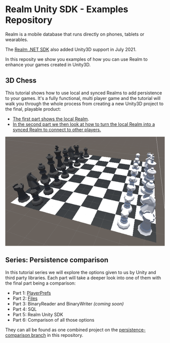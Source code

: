 # Realm Unity SDK - Examples Repository

Realm is a mobile database that runs directly on phones, tablets or wearables.

The [Realm .NET SDK](https://github.com/realm/realm-dotnet/) also added Unity3D support in July 2021.

In this reposity we show you examples of how you can use Realm to enhance your games created in Unity3D.

## 3D Chess

This tutorial shows how to use local and synced Realms to add persistence to your games. It's a fully functional, multi player game and the tutorial will walk you through the whole process from creating a new Unity3D project to the final, playable product:

- [The first part shows the local Realm](https://github.com/realm/unity-examples/blob/3d-chess/local-realm/tutorial/unity_local_realm.md).
- [In the second part we then look at how to turn the local Realm into a synced Realm to connect to other players.](https://github.com/realm/unity-examples/blob/3d-chess/synced-realm/tutorial/unity_sync_realm.md)

![Chess Board](chess_board.png)

## Series: Persistence comparison

In this tutorial series we will explore the options given to us by Unity and third party libraries. Each part will take a deeper look into one of them with the final part being a comparison:

- Part 1: [PlayerPrefs](https://github.com/realm/unity-examples/blob/persistence-comparison/tutorials/persistance-comparison-series/PlayerPrefs/player_prefs.md)
- Part 2: [Files](https://github.com/realm/unity-examples/blob/persistence-comparison/tutorials/persistance-comparison-series/File/file.md)
- Part 3: BinaryReader and BinaryWriter *(coming soon)*
- Part 4: SQL
- Part 5: Realm Unity SDK
- Part 6: Comparison of all those options

They can all be found as one combined project on the [persistence-comparison branch](https://github.com/realm/unity-examples/tree/persistence-comparison) in this repository.
